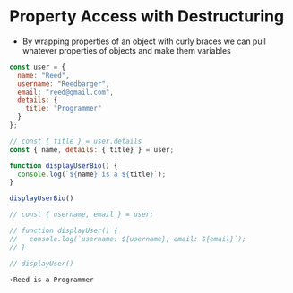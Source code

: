 # Property Access with Destructuring

- By wrapping properties of an object with curly braces we can pull whatever properties of objects and make them variables

```javascript
const user = {
  name: "Reed",
  username: "Reedbarger",
  email: "reed@gmail.com",
  details: {
    title: "Programmer"  
  }  
};

// const { title } = user.details
const { name, details: { title} } = user;

function displayUserBio() {
  console.log(`${name} is a ${title}`); 
}

displayUserBio()

// const { username, email } = user;

// function displayUser() {
//   console.log(`username: ${username}, email: ${email}`);  
// }

// displayUser()
```
```
›Reed is a Programmer
```
